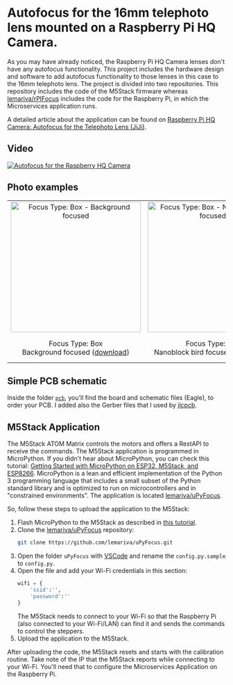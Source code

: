 # Autofocus for the 16mm telephoto lens mounted on a Raspberry Pi HQ Camera.
As you may have already noticed, the Raspberry Pi HQ Camera lenses don't have any autofocus functionality. This project includes the hardware design and software to add autofocus functionality to those lenses in this case to the 16mm telephoto lens.
The project is divided into two repositories. This repository includes the code of the M5Stack firmware whereas [lemariva/rPIFocus](https://github.com/lemariva/rPIFocus) includes the code for the Raspberry Pi, in which the Microservices application runs.

A detailed article about the application can be found on [Raspberry Pi HQ Camera: Autofocus for the Telephoto Lens (JiJi)](https://lemariva.com/blog/2020/12/raspberry-pi-hq-camera-autofocus-telephoto-lens).

## Video
[![Autofocus for the Raspberry HQ Camera](https://img.youtube.com/vi/PrbyPmq_Z7Q/0.jpg)](https://www.youtube.com/watch?v=PrbyPmq_Z7Q)

## Photo examples
|          |          |          |          |
|:--------:|:--------:|:--------:|:--------:|
|<img src="https://lemariva.com/storage/app/uploads/public/5fe/c63/443/5fec63443a76c981023585.jpg" alt="Focus Type: Box - Background focused" width="300px">|<img src="https://lemariva.com/storage/app/uploads/public/5fe/c63/392/5fec6339224b0320000410.jpg" alt="Focus Type: Box - Nanoblock bird focused" width="300px">|<img src="https://lemariva.com/storage/app/uploads/public/5fe/c63/4ab/5fec634ab3092068212455.jpg" alt="Focus Type: Box - Nanoblock bird focused. Diff. illum & cam. aperture" width="300px">|<img src="https://lemariva.com/storage/app/uploads/public/5fe/c63/3cd/5fec633cda6af591369087.jpg" alt="Focus Type: Object detector - Teddy bear focused" width="300px">|
|Focus Type: Box <br/> Background focused (<a href="https://lemariva.com/storage/app/media/blog_imgs/hqcamera/hq_camera_background_focused.jpg">download</a>)|Focus Type: Box <br/>Nanoblock bird focused (<a href="https://lemariva.com/storage/app/media/blog_imgs/hqcamera/hq_camera_nanoblock_bird_focused.jpg">download</a>)|Focus Type: Box <br/>Nanoblock bird focused. <br/> Diff. illum & cam. aperture (<a href="https://lemariva.com/storage/app/media/blog_imgs/hqcamera/hq_camera_nanoblock_bird_focused_2.jpg">download</a>)|Focus Type: Object detector  <br/>Teddy bear focused (<a href="https://lemariva.com/storage/app/media/blog_imgs/hqcamera/hq_camera_teddy_bear_focused.jpg">download</a>)|

## Simple PCB schematic
Inside the folder [`pcb`](https://github.com/lemariva/rPIFocus/tree/main/pcb), you'll find the board and schematic files (Eagle), to order your PCB. I added also the Gerber files that I used by <a rel="noopener noreferrer" href="https://jlcpcb.com/">jlcpcb</a>.

## M5Stack Application
The M5Stack ATOM Matrix controls the motors and offers a RestAPI to receive the commands. The M5Stack application is programmed in MicroPython. If you didn't hear about MicroPython, you can check this tutorial: [Getting Started with MicroPython on ESP32, M5Stack, and ESP8266](https://lemariva.com/blog/2020/03/tutorial-getting-started-micropython-v20). MicroPython is a lean and efficient implementation of the Python 3 programming language that includes a small subset of the Python standard library and is optimized to run on microcontrollers and in "constrained environments".
The application is located [lemariva/uPyFocus](https://github.com/lemariva/uPyFocus). 

So, follow these steps to upload the application to the M5Stack:
1. Flash MicroPython to the M5Stack as described in [this tutorial](https://lemariva.com/blog/2020/03/tutorial-getting-started-micropython-v20).
2. Clone the [lemariva/uPyFocus](https://github.com/lemariva/uPyFocus) repository:
    ```sh
    git clone https://github.com/lemariva/uPyFocus.git
    ```
3. Open the folder `uPyFocus` with <a rel="noopener noreferrer" href="https://code.visualstudio.com/">VSCode</a> and rename the `config.py.sample` to `config.py`. 
4. Open the file and add your Wi-Fi credentials in this section:
    ```python
    wifi = {
        'ssid':'',
        'password':''
    }
    ```
    The M5Stack needs to connect to your Wi-Fi so that the Raspberry Pi (also connected to your Wi-Fi/LAN) can find it and sends the commands to control the steppers.
5. Upload the application to the M5Stack.

After uploading the code, the M5Stack resets and starts with the calibration routine. Take note of the IP that the M5Stack reports while connecting to your Wi-Fi. You'll need that to configure the Microservices Application on the Raspberry Pi.